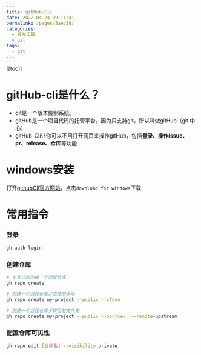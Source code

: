 ```yaml
---
title: gitHub-Cli
date: 2022-04-24 09:11:41
permalink: /pages/5aec39/
categories:
  - 开发工具
  - git
tags:
  - git
---
```


[[toc]]

# gitHub-cli是什么？

-   git是一个版本控制系统。
-   gitHub是一个项目代码的托管平台，因为只支持git，所以叫做gitHub（git 中心）
-   gitHub-Cli让你可以不用打开网页来操作gitHub，包括**登录、操作issue、pr、release、仓库**等功能

# windows安装
打开[githubCli官方网站](https://cli.github.com/)，点击`download for windows`下载


# 常用指令

### 登录
```bash
gh auth login
```

###  创建仓库
```bash
# 交互式的创建一个远程仓库
gh repo create

# 创建一个远程仓库并克隆至本地
gh repo create my-project --public --clone

# 创建一个远程仓库关联当前文件夹
gh repo create my-project --public --source=. --remote=upstream
```

### 配置仓库可见性

```bash
gh repo edit [仓库名] --visibility private
```